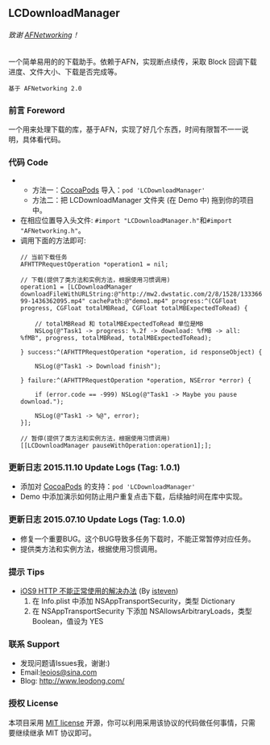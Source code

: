 ## LCDownloadManager

###### 致谢 [AFNetworking](https://github.com/AFNetworking/AFNetworking)！

一个简单易用的的下载助手。依赖于AFN，实现断点续传，采取 Block 回调下载进度、文件大小、下载是否完成等。


    基于 AFNetworking 2.0



### 前言 Foreword
一个用来处理下载的库，基于AFN，实现了好几个东西，时间有限暂不一一说明，具体看代码。


### 代码 Code
* 
  - 方法一：[CocoaPods](https://cocoapods.org/) 导入：`pod 'LCDownloadManager'`
  - 方法二：把 LCDownloadManager 文件夹 (在 Demo 中) 拖到你的项目中。
* 在相应位置导入头文件: `#import "LCDownloadManager.h"`和`#import "AFNetworking.h"`。
* 调用下面的方法即可:
    ```objc
    // 当前下载任务
    AFHTTPRequestOperation *operation1 = nil;
    
    // 下载(提供了类方法和实例方法，根据使用习惯调用)
    operation1 = [LCDownloadManager downloadFileWithURLString:@"http://mw2.dwstatic.com/2/8/1528/133366-99-1436362095.mp4" cachePath:@"demo1.mp4" progress:^(CGFloat progress, CGFloat totalMBRead, CGFloat totalMBExpectedToRead) {
        
        // totalMBRead 和 totalMBExpectedToRead 单位是MB
        NSLog(@"Task1 -> progress: %.2f -> download: %fMB -> all: %fMB", progress, totalMBRead, totalMBExpectedToRead);
        
    } success:^(AFHTTPRequestOperation *operation, id responseObject) {
        
        NSLog(@"Task1 -> Download finish");
        
    } failure:^(AFHTTPRequestOperation *operation, NSError *error) {
        
        if (error.code == -999) NSLog(@"Task1 -> Maybe you pause download.");
        
        NSLog(@"Task1 -> %@", error);
    }];
    
    // 暂停(提供了类方法和实例方法，根据使用习惯调用)
    [[LCDownloadManager pauseWithOperation:operation1];];
    ```


### 更新日志 2015.11.10 Update Logs (Tag: 1.0.1)
* 添加对 [CocoaPods](https://cocoapods.org/) 的支持：`pod 'LCDownloadManager'`
* Demo 中添加演示如何防止用户重复点击下载，后续抽时间在库中实现。


### 更新日志 2015.07.10 Update Logs (Tag: 1.0.0)
* 修复一个重要BUG。这个BUG导致多任务下载时，不能正常暂停对应任务。
* 提供类方法和实例方法，根据使用习惯调用。


### 提示 Tips
* [iOS9 HTTP 不能正常使用的解决办法](http://segmentfault.com/a/1190000002933776) (By [isteven](http://segmentfault.com/u/isteven))
  1. 在 Info.plist 中添加 NSAppTransportSecurity，类型 Dictionary
  2. 在 NSAppTransportSecurity 下添加 NSAllowsArbitraryLoads，类型 Boolean，值设为 YES

### 联系 Support
* 发现问题请Issues我，谢谢:)
* Email:leoios@sina.com
* Blog: http://www.leodong.com/


### 授权 License
本项目采用 [MIT license](http://opensource.org/licenses/MIT) 开源，你可以利用采用该协议的代码做任何事情，只需要继续继承 MIT 协议即可。
